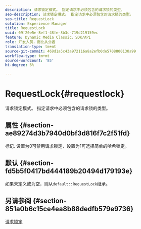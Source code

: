 ```yaml
---
description: 请求锁定模式。 指定请求中必须包含的请求锁的类型。
seo-description: 请求锁定模式。 指定请求中必须包含的请求锁的类型。
seo-title: RequestLock
solution: Experience Manager
title: RequestLock
uuid: 09f20e5e-8ef1-48fe-8b3c-719d219159ec
feature: Dynamic Media Classic，SDK/API
role: 开发人员，商业从业者
translation-type: tm+mt
source-git-commit: 469d1a5c43a972116a8a2efb0de5708800130a99
workflow-type: tm+mt
source-wordcount: '85'
ht-degree: 5%

---
```



# RequestLock{#requestlock}

请求锁定模式。 指定请求中必须包含的请求锁的类型。

## 属性 {#section-ae89274d3b7940d0bf3d816f7c2f51fd}

标记. 设置为0可禁用请求锁定，设置为1可选择简单的哈希锁定。

## 默认 {#section-fd5b5f0417bd444189b20494d179193e}

如果未定义或为空，则从`default::RequestLock`继承。

## 另请参阅 {#section-851a0b6c15ce4ea8b88dedfb579e9736}

[请求锁定](../../../../../is-api/image-catalog/image-serving-api-ref/c-image-catalog-reference/c-attributes-reference/r-requestlock.md#reference-8bbe2f581be847d3b9fa123e8e5e94b0)
